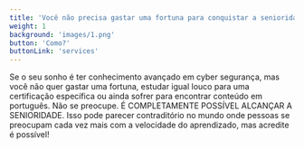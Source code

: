 ```yaml
---
title: 'Você não precisa gastar uma fortuna para conquistar a senioridade em segurança.'
weight: 1
background: 'images/1.png'
button: 'Como?'
buttonLink: 'services'
---
```


Se o seu sonho é ter conhecimento avançado em cyber segurança, mas você não quer gastar uma fortuna, estudar igual louco para uma certificação específica ou ainda sofrer para encontrar conteúdo em português. Não se preocupe.
É COMPLETAMENTE POSSÍVEL ALCANÇAR A SENIORIDADE.
Isso pode parecer contraditório no mundo onde pessoas se preocupam cada vez mais com a velocidade do aprendizado, mas acredite é possível!